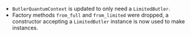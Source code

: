 * `ButlerQuantumContext` is updated to only need a `LimitedButler`.
* Factory methods `from_full` and `from_limited` were dropped, a constructor accepting a `LimitedButler` instance is now used to make instances.
